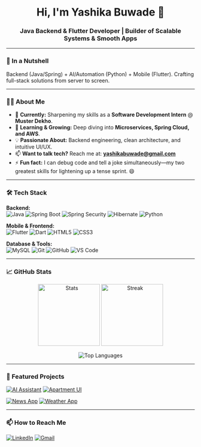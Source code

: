 <h1 align="center">Hi, I'm Yashika Buwade 👋</h1>
<h3 align="center">Java Backend & Flutter Developer | Builder of Scalable Systems & Smooth Apps</h3>

---

### 🚀 In a Nutshell 

Backend (Java/Spring) + AI/Automation (Python) + Mobile (Flutter). Crafting full-stack solutions from server to screen.

---

### 👩‍💻 About Me

- 💼 **Currently:** Sharpening my skills as a **Software Development Intern** @ **Muster Dekho**.
- 🌱 **Learning & Growing:** Deep diving into **Microservices, Spring Cloud, and AWS**.
- 💡 **Passionate About:** Backend engineering, clean architecture, and intuitive UI/UX.
- 📫 **Want to talk tech?** Reach me at: **yashikabuwade@gmail.com**
- ⚡ **Fun fact:** I can debug code and tell a joke simultaneously—my two greatest skills for lightening up a tense sprint. 😄

---

### 🛠️ Tech Stack

**Backend:**  
![Java](https://img.shields.io/badge/Java-ED8B00?style=flat&logo=openjdk&logoColor=white)
![Spring Boot](https://img.shields.io/badge/Spring%20Boot-6DB33F?style=flat&logo=springboot&logoColor=white)
![Spring Security](https://img.shields.io/badge/Spring_Security-6DB33F?style=flat&logo=springsecurity&logoColor=white)
![Hibernate](https://img.shields.io/badge/Hibernate-59666C?style=flat&logo=hibernate&logoColor=white)
![Python](https://img.shields.io/badge/Python-3776AB?style=flat&logo=python&logoColor=white)

**Mobile & Frontend:**  
![Flutter](https://img.shields.io/badge/Flutter-02569B?style=flat&logo=flutter&logoColor=white)
![Dart](https://img.shields.io/badge/Dart-0175C2?style=flat&logo=dart&logoColor=white)
![HTML5](https://img.shields.io/badge/HTML5-E34F26?style=flat&logo=html5&logoColor=white)
![CSS3](https://img.shields.io/badge/CSS3-1572B6?style=flat&logo=css3&logoColor=white)

**Database & Tools:**  
![MySQL](https://img.shields.io/badge/MySQL-4479A1?style=flat&logo=mysql&logoColor=white)
![Git](https://img.shields.io/badge/Git-F05032?style=flat&logo=git&logoColor=white)
![GitHub](https://img.shields.io/badge/GitHub-181717?style=flat&logo=github&logoColor=white)
![VS Code](https://img.shields.io/badge/VS_Code-007ACC?style=flat&logo=visualstudiocode&logoColor=white)

---

### 📈 GitHub Stats

<p align="center">
  <img src="https://github-readme-stats.vercel.app/api?username=YashikaBuwade&show_icons=true&theme=aura&hide_border=true" alt="Stats" height="165">
  <img src="https://github-readme-streak-stats.herokuapp.com/?user=YashikaBuwade&theme=aura&hide_border=true" alt="Streak" height="165">
</p>

<p align="center">
  <img src="https://github-readme-stats.vercel.app/api/top-langs/?username=YashikaBuwade&layout=compact&theme=aura&hide_border=true" alt="Top Languages">
</p>

---

### 🌟 Featured Projects

[![AI Assistant](https://github-readme-stats.vercel.app/api/pin/?username=YashikaBuwade&repo=AI_Assistant&theme=aura&hide_border=true)](https://github.com/YashikaBuwade/AI_Assistant)
[![Apartment UI](https://github-readme-stats.vercel.app/api/pin/?username=YashikaBuwade&repo=Apartment_ui&theme=aura&hide_border=true)](https://github.com/YashikaBuwade/Apartment_ui)

[![News App](https://github-readme-stats.vercel.app/api/pin/?username=YashikaBuwade&repo=News_app&theme=aura&hide_border=true)](https://github.com/YashikaBuwade/News_app)
[![Weather App](https://github-readme-stats.vercel.app/api/pin/?username=YashikaBuwade&repo=Weather_map_using_python&theme=aura&hide_border=true)](https://github.com/YashikaBuwade/Weather_map_using_python)

---

### 📫 How to Reach Me

[![LinkedIn](https://img.shields.io/badge/LinkedIn-0A66C2?style=for-the-badge&logo=linkedin&logoColor=white)](https://www.linkedin.com/in/yourprofile/)
[![Gmail](https://img.shields.io/badge/Gmail-EA4335?style=for-the-badge&logo=gmail&logoColor=white)](mailto:yashikabuwade@gmail.com)

